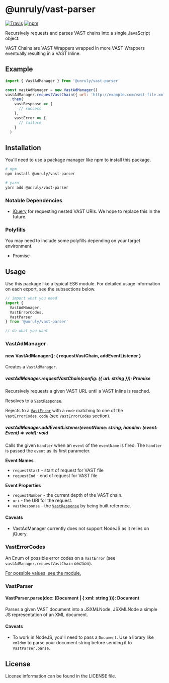 # @unruly/vast-parser

[![Travis](https://img.shields.io/travis/unruly/vast-parser.svg)](https://travis-ci.org/unruly/vast-parser)
[![npm](https://img.shields.io/npm/v/@unruly/vast-parser.svg)](https://www.npmjs.com/package/@unruly/vast-parser)

Recursively requests and parses VAST chains into a single JavaScript object.

VAST Chains are VAST Wrappers wrapped in more VAST Wrappers eventually resulting in a VAST Inline.

## Example

```js
import { VastAdManager } from '@unruly/vast-parser'

const vastAdManager = new VastAdManager()
vastAdManager.requestVastChain({ url: 'http://example.com/vast-file.xml' })
  .then(
    vastResponse => {
      // success
    },
    vastError => {
      // failure
    }
  )
```

## Installation

You'll need to use a package manager like npm to install this package.

```bash
# npm
npm install @unruly/vast-parser

# yarn
yarn add @unruly/vast-parser
```

### Notable Dependencies

- [jQuery](https://jquery.com/) for requesting nested VAST URIs. We hope to replace this in the future.

### Polyfills

You may need to include some polyfills depending on your target environment.

- Promise

## Usage

Use this package like a typical ES6 module. For detailed usage information on each export, see the subsections below.

```js
// import what you need
import {
  VastAdManager,
  VastErrorCodes,
  VastParser
} from '@unruly/vast-parser'

// do what you want
```

### VastAdManager

#### new VastAdManager(): { requestVastChain, addEventListener }

Creates a `VastAdManager`.

##### vastAdManager.requestVastChain(config: ({ url: string })): Promise<VastResponse>

Recursively requests a given VAST URL until a VAST Inline is reached.

Resolves to a [`VastResponse`](https://github.com/unruly/vast-parser/blob/master/src/model/vastResponse.js).

Rejects to a [`VastError`](https://github.com/unruly/vast-parser/blob/master/src/vastError.js) with a `code` matching to one of the `VastErrorCodes.code` (see `VastErrorCodes` section).

##### vastAdManager.addEventListener(eventName: string, handler: (event: Event) => void): void

Calls the given `handler` when an `event` of the `eventName` is fired. The `handler` is passed the `event` as its first parameter.

**Event Names**

- `requestStart` - start of request for VAST file
- `requestEnd` - end of request for VAST file

**Event Properties**

- `requestNumber` - the current depth of the VAST chain.
- `uri` - the URI for the request.
- `vastResponse` - the [`VastResponse`](https://github.com/unruly/vast-parser/blob/master/src/model/vastResponse.js) by being built reference.

#### Caveats

- VastAdManager currently does not support NodeJS as it relies on jQuery.

### VastErrorCodes

An Enum of possible error codes on a `VastError` (see `vastAdManager.requestVastChain` section).

[For possible values, see the module.](https://github.com/unruly/vast-parser/blob/master/src/vastErrorCodes.js)

### VastParser

#### VastParser.parse(doc: (Document | { xml: string })): Document

Parses a given VAST document into a JSXMLNode. JSXMLNode a simple JS representation of an XML document.

#### Caveats

- To work in NodeJS, you'll need to pass a `Document`. Use a library like `xmldom` to parse your document string before sending it to `VastParser.parse`.

## License

License information can be found in the LICENSE file.
